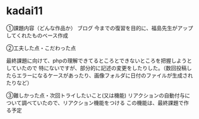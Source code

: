 # kadai11

①課題内容（どんな作品か）
ブログ
今までの復習を目的に、福島先生がアップしてくれたものベース作成

②工夫した点・こだわった点

最終課題に向けて、phpの理解できてるところとできないところを把握しようとしていたので
特にないですが、部分的に記述の変更をしたりした。（数回投稿したらエラーになるケースがあったり、画像フォルダに日付のファイルが生成されたりなど）

③難しかった点・次回トライしたいこと(又は機能)
リアクションの自動付与について調べていたので、リアクション機能をつける
この機能は、最終課題で作る予定

